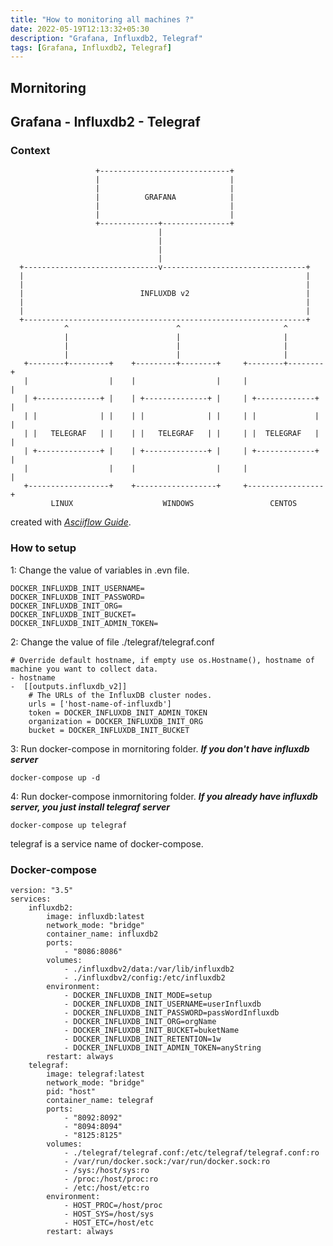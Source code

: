 ```yaml
---
title: "How to monitoring all machines ?"
date: 2022-05-19T12:13:32+05:30
description: "Grafana, Influxdb2, Telegraf"
tags: [Grafana, Influxdb2, Telegraf]
---
```


## Mornitoring

## Grafana - Influxdb2 - Telegraf

### Context

                       +-----------------------------+ 
                       |                             | 
                       |                             | 
                       |          GRAFANA            | 
                       |                             | 
                       |                             | 
                       +-------------+---------------+ 
                                     | 
                                     | 
                                     | 
                                     | 
      +------------------------------v--------------------------------+ 
      |                                                               | 
      |                                                               | 
      |                          INFLUXDB v2                          | 
      |                                                               | 
      |                                                               | 
      +---------------------------------------------------------------+ 
                ^                        ^                       ^ 
                |                        |                       | 
                |                        |                       | 
                |                        |                       | 
       +--------+---------+    +---------+--------+     +--------+--------+ 
       |                  |    |                  |     |                 | 
       | +--------------+ |    | +--------------+ |     | +-------------+ | 
       | |              | |    | |              | |     | |             | | 
       | |   TELEGRAF   | |    | |   TELEGRAF   | |     | |  TELEGRAF   | | 
       | +--------------+ |    | +--------------+ |     | +-------------+ | 
       |                  |    |                  |     |                 | 
       +------------------+    +------------------+     +-----------------+ 
             LINUX                    WINDOWS                 CENTOS 
created with *[Asciiflow Guide](https://asciiflow.com/)*.

### How to setup

1: Change the value of variables in .evn file.

    DOCKER_INFLUXDB_INIT_USERNAME= 
    DOCKER_INFLUXDB_INIT_PASSWORD= 
    DOCKER_INFLUXDB_INIT_ORG= 
    DOCKER_INFLUXDB_INIT_BUCKET= 
    DOCKER_INFLUXDB_INIT_ADMIN_TOKEN=

2: Change the value of file ./telegraf/telegraf.conf

    # Override default hostname, if empty use os.Hostname(), hostname of machine you want to collect data. 
    - hostname 
    -  [[outputs.influxdb_v2]] 
        # The URLs of the InfluxDB cluster nodes. 
        urls = ['host-name-of-influxdb'] 
        token = DOCKER_INFLUXDB_INIT_ADMIN_TOKEN 
        organization = DOCKER_INFLUXDB_INIT_ORG 
        bucket = DOCKER_INFLUXDB_INIT_BUCKET 

3: Run docker-compose in mornitoring folder. ***If you don't have influxdb server***

    docker-compose up -d 

4: Run docker-compose inmornitoring folder. ***If you already have influxdb server, you just install telegraf server***

    docker-compose up telegraf 

telegraf is a service name of docker-compose.

### Docker-compose

    version: "3.5" 
    services: 
        influxdb2: 
            image: influxdb:latest 
            network_mode: "bridge" 
            container_name: influxdb2 
            ports: 
                - "8086:8086" 
            volumes: 
                - ./influxdbv2/data:/var/lib/influxdb2 
                - ./influxdbv2/config:/etc/influxdb2 
            environment: 
                - DOCKER_INFLUXDB_INIT_MODE=setup 
                - DOCKER_INFLUXDB_INIT_USERNAME=userInfluxdb
                - DOCKER_INFLUXDB_INIT_PASSWORD=passWordInfluxdb
                - DOCKER_INFLUXDB_INIT_ORG=orgName
                - DOCKER_INFLUXDB_INIT_BUCKET=buketName
                - DOCKER_INFLUXDB_INIT_RETENTION=1w 
                - DOCKER_INFLUXDB_INIT_ADMIN_TOKEN=anyString
            restart: always 
        telegraf: 
            image: telegraf:latest 
            network_mode: "bridge" 
            pid: "host" 
            container_name: telegraf 
            ports: 
                - "8092:8092" 
                - "8094:8094" 
                - "8125:8125" 
            volumes: 
                - ./telegraf/telegraf.conf:/etc/telegraf/telegraf.conf:ro 
                - /var/run/docker.sock:/var/run/docker.sock:ro 
                - /sys:/host/sys:ro 
                - /proc:/host/proc:ro 
                - /etc:/host/etc:ro 
            environment: 
                - HOST_PROC=/host/proc 
                - HOST_SYS=/host/sys 
                - HOST_ETC=/host/etc 
            restart: always
